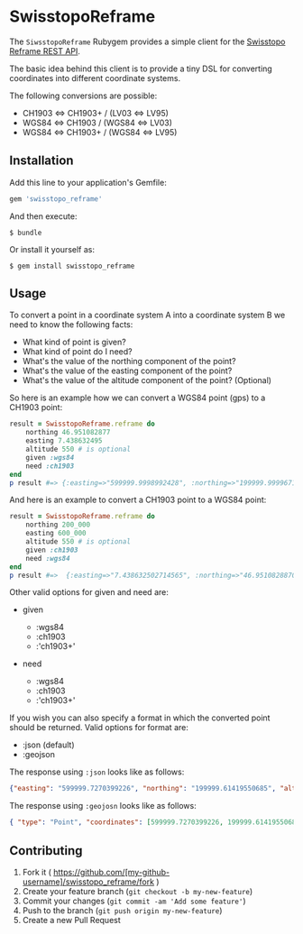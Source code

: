 # SwisstopoReframe

The ```SiwsstopoReframe``` Rubygem provides a simple client for the [Swisstopo Reframe REST API](http://www.swisstopo.admin.ch/internet/swisstopo/en/home/products/software/products/m2m.html).

The basic idea behind this client is to provide a tiny DSL for converting coordinates into different coordinate systems.

The following conversions are possible:

 * CH1903 <=> CH1903+ / (LV03 <=> LV95)
 * WGS84 <=> CH1903 / (WGS84 <=> LV03)
 * WGS84 <=> CH1903+ / (WGS84 <=> LV95)

## Installation

Add this line to your application's Gemfile:

```ruby
gem 'swisstopo_reframe'
```

And then execute:

    $ bundle

Or install it yourself as:

    $ gem install swisstopo_reframe

## Usage

To convert a point in a coordinate system A into a coordinate system B we need to know the following facts:
 
 * What kind of point is given? 
 * What kind of point do I need?
 * What's the value of the northing component of the point?
 * What's the value of the easting component of the point?
 * What's the value of the altitude component of the point? (Optional)
    
So here is an example how we can convert a WGS84 point (gps) to a CH1903 point:
```ruby
result = SwisstopoReframe.reframe do
    northing 46.951082877
    easting 7.438632495
    altitude 550 # is optional
    given :wgs84
    need :ch1903
end
p result #=> {:easting=>"599999.9998992428", :northing=>"199999.9999671315", :altitude=>"500.37780122086406"} 
```

And here is an example to convert a CH1903 point to a WGS84 point:
```ruby
result = SwisstopoReframe.reframe do
    northing 200_000
    easting 600_000
    altitude 550 # is optional
    given :ch1903 
    need :wgs84
end
p result #=>  {:easting=>"7.438632502714565", :northing=>"46.95108288705891", :altitude=>"599.6221912624314"}
```

Other valid options for given and need are:
 
* given
  * :wgs84
  * :ch1903
  * :'ch1903+'


* need
  * :wgs84
  * :ch1903
  * :'ch1903+'

If you wish you can also specify a format in which the converted point should be returned.
Valid options for format are:
 
 * :json     (default)
 * :geojson
 
The response using ```:json``` looks like as follows:

```json
{"easting": "599999.7270399226", "northing": "199999.61419550685", "altitude": "500.3777916841209"}
```

The response using ```:geojosn``` looks like as follows:

```json
{ "type": "Point", "coordinates": [599999.7270399226, 199999.61419550685, 500.3777916841209] }
```

## Contributing

1. Fork it ( https://github.com/[my-github-username]/swisstopo_reframe/fork )
2. Create your feature branch (`git checkout -b my-new-feature`)
3. Commit your changes (`git commit -am 'Add some feature'`)
4. Push to the branch (`git push origin my-new-feature`)
5. Create a new Pull Request
